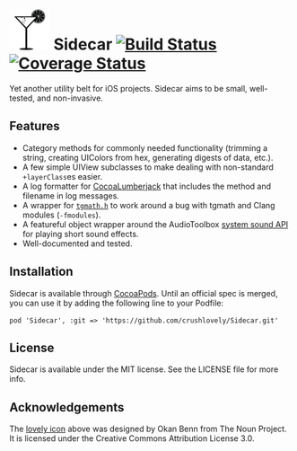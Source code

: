 # <img src="sidecar.png"> Sidecar [![Build Status](https://travis-ci.org/crushlovely/Sidecar.svg?branch=master)](https://travis-ci.org/crushlovely/Sidecar) [![Coverage Status](https://coveralls.io/repos/crushlovely/Sidecar/badge.png)](https://coveralls.io/r/crushlovely/Sidecar)

<!--
[![Version](http://cocoapod-badges.herokuapp.com/v/Sidecar/badge.png)](http://cocoadocs.org/docsets/Sidecar)
[![Platform](http://cocoapod-badges.herokuapp.com/p/Sidecar/badge.png)](http://cocoadocs.org/docsets/Sidecar)
-->

Yet another utility belt for iOS projects. Sidecar aims to be small, well-tested, and non-invasive.

## Features
* Category methods for commonly needed functionality (trimming a string, creating UIColors from hex, generating digests of data, etc.).
* A few simple UIView subclasses to make dealing with non-standard `+layerClass`es easier.
* A log formatter for [CocoaLumberjack](https://github.com/CocoaLumberjack/CocoaLumberjack) that includes the method and filename in log messages.
* A wrapper for [`tgmath.h`](http://libreprogramming.org/books/c/tgmath/) to work around a bug with tgmath and Clang modules (`-fmodules`).
* A featureful object wrapper around the AudioToolbox [system sound API](https://developer.apple.com/library/ios/documentation/AudioToolbox/Reference/SystemSoundServicesReference/Reference/reference.html) for playing short sound effects.
* Well-documented and tested.

## Installation
Sidecar is available through [CocoaPods](http://cocoapods.org). Until an official spec is merged, you can use it by adding the following line to your Podfile:

    pod 'Sidecar', :git => 'https://github.com/crushlovely/Sidecar.git'

## License
Sidecar is available under the MIT license. See the LICENSE file for more info.

## Acknowledgements
The [lovely icon](http://thenounproject.com/term/cocktail/19746/) above was designed by Okan Benn from The Noun Project. It is licensed under the Creative Commons Attribution License 3.0.
